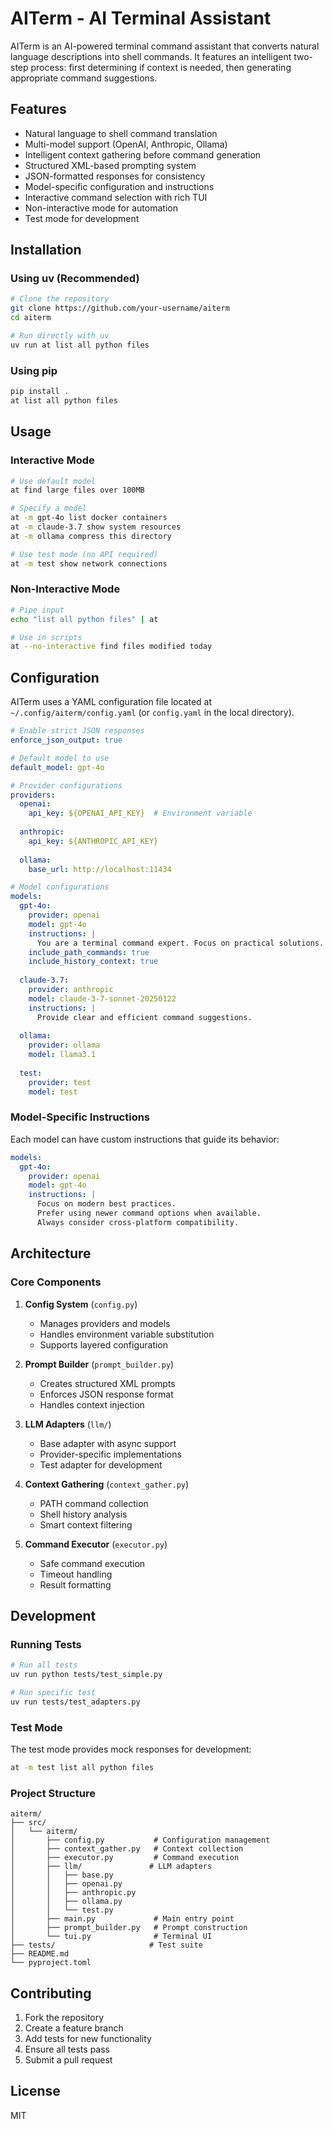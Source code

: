 # AITerm - AI Terminal Assistant

AITerm is an AI-powered terminal command assistant that converts natural language descriptions into shell commands. It features an intelligent two-step process: first determining if context is needed, then generating appropriate command suggestions.

## Features

- Natural language to shell command translation
- Multi-model support (OpenAI, Anthropic, Ollama)
- Intelligent context gathering before command generation
- Structured XML-based prompting system
- JSON-formatted responses for consistency
- Model-specific configuration and instructions
- Interactive command selection with rich TUI
- Non-interactive mode for automation
- Test mode for development

## Installation

### Using uv (Recommended)

```bash
# Clone the repository
git clone https://github.com/your-username/aiterm
cd aiterm

# Run directly with uv
uv run at list all python files
```

### Using pip

```bash
pip install .
at list all python files
```

## Usage

### Interactive Mode

```bash
# Use default model
at find large files over 100MB

# Specify a model
at -m gpt-4o list docker containers
at -m claude-3.7 show system resources
at -m ollama compress this directory

# Use test mode (no API required)
at -m test show network connections
```

### Non-Interactive Mode

```bash
# Pipe input
echo "list all python files" | at

# Use in scripts
at --no-interactive find files modified today
```

## Configuration

AITerm uses a YAML configuration file located at `~/.config/aiterm/config.yaml` (or `config.yaml` in the local directory).

```yaml
# Enable strict JSON responses
enforce_json_output: true

# Default model to use
default_model: gpt-4o

# Provider configurations
providers:
  openai:
    api_key: ${OPENAI_API_KEY}  # Environment variable
    
  anthropic:
    api_key: ${ANTHROPIC_API_KEY}
    
  ollama:
    base_url: http://localhost:11434

# Model configurations
models:
  gpt-4o:
    provider: openai
    model: gpt-4o
    instructions: |
      You are a terminal command expert. Focus on practical solutions.
    include_path_commands: true
    include_history_context: true
    
  claude-3.7:
    provider: anthropic
    model: claude-3-7-sonnet-20250122
    instructions: |
      Provide clear and efficient command suggestions.
    
  ollama:
    provider: ollama
    model: llama3.1
    
  test:
    provider: test
    model: test
```

### Model-Specific Instructions

Each model can have custom instructions that guide its behavior:

```yaml
models:
  gpt-4o:
    provider: openai
    model: gpt-4o
    instructions: |
      Focus on modern best practices.
      Prefer using newer command options when available.
      Always consider cross-platform compatibility.
```

## Architecture

### Core Components

1. **Config System** (`config.py`)
   - Manages providers and models
   - Handles environment variable substitution
   - Supports layered configuration

2. **Prompt Builder** (`prompt_builder.py`)
   - Creates structured XML prompts
   - Enforces JSON response format
   - Handles context injection

3. **LLM Adapters** (`llm/`)
   - Base adapter with async support
   - Provider-specific implementations
   - Test adapter for development

4. **Context Gathering** (`context_gather.py`)
   - PATH command collection
   - Shell history analysis
   - Smart context filtering

5. **Command Executor** (`executor.py`)
   - Safe command execution
   - Timeout handling
   - Result formatting

## Development

### Running Tests

```bash
# Run all tests
uv run python tests/test_simple.py

# Run specific test
uv run tests/test_adapters.py
```

### Test Mode

The test mode provides mock responses for development:

```bash
at -m test list all python files
```

### Project Structure

```
aiterm/
├── src/
│   └── aiterm/
│       ├── config.py           # Configuration management
│       ├── context_gather.py   # Context collection
│       ├── executor.py         # Command execution
│       ├── llm/               # LLM adapters
│       │   ├── base.py
│       │   ├── openai.py
│       │   ├── anthropic.py
│       │   ├── ollama.py
│       │   └── test.py
│       ├── main.py             # Main entry point
│       ├── prompt_builder.py   # Prompt construction
│       └── tui.py              # Terminal UI
├── tests/                     # Test suite
├── README.md
└── pyproject.toml
```

## Contributing

1. Fork the repository
2. Create a feature branch
3. Add tests for new functionality
4. Ensure all tests pass
5. Submit a pull request

## License

MIT